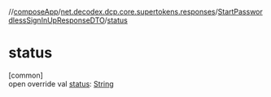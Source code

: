 //[composeApp](../../../index.md)/[net.decodex.dcp.core.supertokens.responses](../index.md)/[StartPasswordlessSignInUpResponseDTO](index.md)/[status](status.md)

# status

[common]\
open override val [status](status.md): [String](https://kotlinlang.org/api/latest/jvm/stdlib/kotlin/-string/index.html)
